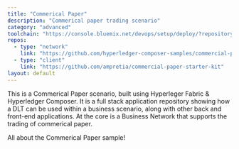```yaml
---
title: "Commerical Paper"
description: "Commerical paper trading scenario"
category: "advanced"
toolchain: "https://console.bluemix.net/devops/setup/deploy/?repository=https%3A//github.com/hyperledger-composer-samples/hyperledger-composer-toolchain&env_id=ibm%3Ayp%3Aus-south&deploy-region=ibm%3Ayp%3Aus-south&sampleName=todo&networkRepo=https%3A//github.com/hyperledger-composer-samples/commercial-paper-network&clientRepo=https%3A//github.com/hyperledger-composer-samples/commercial-paper-app"
repos:
  - type: "network"
    link: "https://github.com/hyperledger-composer-samples/commercial-paper-network"
  - type: "client"
    link: "https://github.com/ampretia/commercial-paper-starter-kit"
layout: default
---
```


This is a Commerical Paper scenario, built using Hyperleger Fabric & Hyperledger Composer. It is a full stack application repository showing how a DLT can be used within a business scenario, along with other back and front-end applications. At the core is a Business Network that supports the trading of commerical paper.

All about the Commerical Paper sample!
